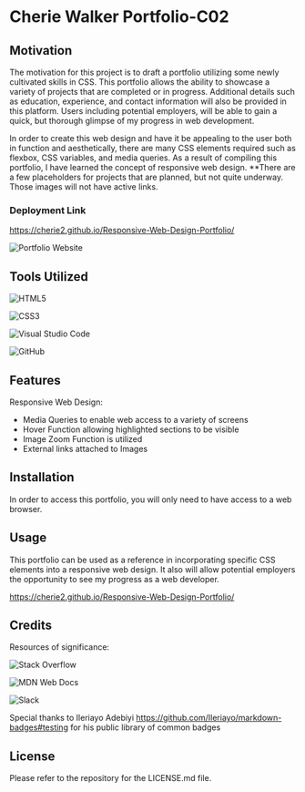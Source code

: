# Cherie Walker Portfolio-C02

## Motivation

The motivation for this project is to draft a portfolio utilizing some newly cultivated skills in CSS. This portfolio allows the ability to showcase a variety of projects that are completed or in progress. Additional details such as education, experience, and contact information will also be provided in this platform. Users including potential employers, will be able to gain a quick, but thorough glimpse of my progress in web development. 

In order to create this web design and have it be appealing to the user both in function and aesthetically, there are many CSS elements required such as flexbox, CSS variables, and media queries. As a result of compiling this portfolio, I have learned the concept of responsive web design. 
**There are a few placeholders for projects that are planned, but not quite underway. Those images will not have active links.

### Deployment Link

https://cherie2.github.io/Responsive-Web-Design-Portfolio/

![Portfolio Website](assets\images\CherieWalkerPortfolio.gif)

## Tools Utilized

![HTML5](https://img.shields.io/badge/html5-%23E34F26.svg?style=for-the-badge&logo=html5&logoColor=white)

![CSS3](https://img.shields.io/badge/css3-%231572B6.svg?style=for-the-badge&logo=css3&logoColor=white)

![Visual Studio Code](https://img.shields.io/badge/Visual%20Studio%20Code-0078d7.svg?style=for-the-badge&logo=visual-studio-code&logoColor=white)

![GitHub](https://img.shields.io/badge/github-%23121011.svg?style=for-the-badge&logo=github&logoColor=white)


## Features

Responsive Web Design:

  * Media Queries to enable web access to a variety of screens
  * Hover Function allowing highlighted sections to be visible
  * Image Zoom Function is utilized 
  * External links attached to Images 

## Installation

In order to access this portfolio, you will only need to have access to a web browser.

## Usage

This portfolio can be used as a reference in incorporating specific CSS elements into a responsive web design. It also will allow potential employers the opportunity to see my progress as a web developer.

https://cherie2.github.io/Responsive-Web-Design-Portfolio/

## Credits

Resources of significance:

![Stack Overflow](https://img.shields.io/badge/-Stackoverflow-FE7A16?style=for-the-badge&logo=stack-overflow&logoColor=white)

![MDN Web Docs](https://img.shields.io/badge/MDN_Web_Docs-black?style=for-the-badge&logo=mdnwebdocs&logoColor=white)

![Slack](https://img.shields.io/badge/Slack-4A154B?style=for-the-badge&logo=slack&logoColor=white)

Special thanks to Ileriayo Adebiyi https://github.com/Ileriayo/markdown-badges#testing for his public library of common badges

## License

Please refer to the repository for the LICENSE.md file.





